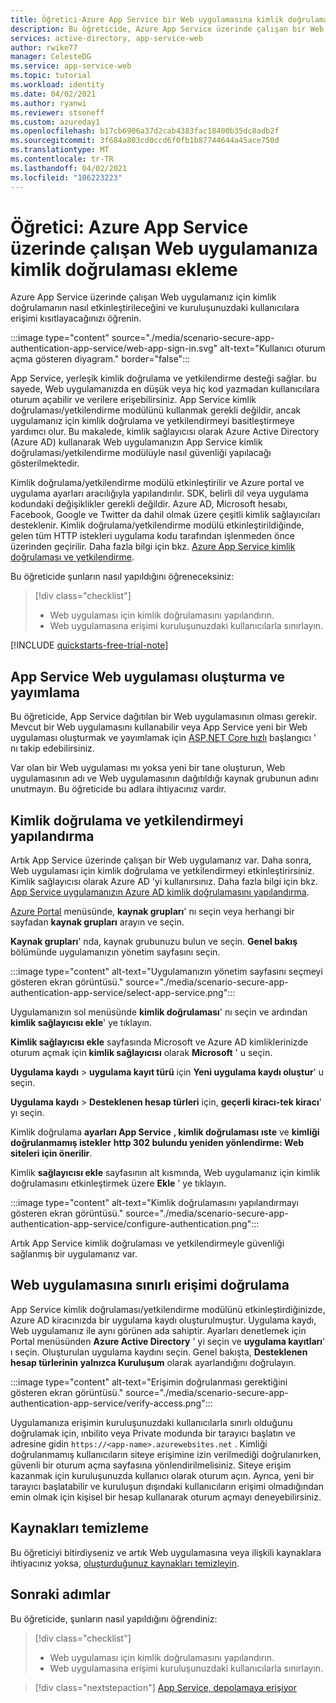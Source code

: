 ```yaml
---
title: Öğretici-Azure App Service bir Web uygulamasına kimlik doğrulaması ekleme | Mavisi
description: Bu öğreticide, Azure App Service üzerinde çalışan bir Web uygulaması için kimlik doğrulama ve yetkilendirmeyi nasıl etkinleştireceğinizi öğreneceksiniz. Web uygulamasına erişimi kuruluşunuzdaki kullanıcılarla sınırlayın.
services: active-directory, app-service-web
author: rwike77
manager: CelesteDG
ms.service: app-service-web
ms.topic: tutorial
ms.workload: identity
ms.date: 04/02/2021
ms.author: ryanwi
ms.reviewer: stsoneff
ms.custom: azureday1
ms.openlocfilehash: b17cb6906a37d2cab4383fac18400b35dc8adb2f
ms.sourcegitcommit: 3f684a803cd0ccd6f0fb1b87744644a45ace750d
ms.translationtype: MT
ms.contentlocale: tr-TR
ms.lasthandoff: 04/02/2021
ms.locfileid: "106223223"
---
```

# <a name="tutorial-add-authentication-to-your-web-app-running-on-azure-app-service"></a>Öğretici: Azure App Service üzerinde çalışan Web uygulamanıza kimlik doğrulaması ekleme

Azure App Service üzerinde çalışan Web uygulamanız için kimlik doğrulamanın nasıl etkinleştirileceğini ve kuruluşunuzdaki kullanıcılara erişimi kısıtlayacağınızı öğrenin.

:::image type="content" source="./media/scenario-secure-app-authentication-app-service/web-app-sign-in.svg" alt-text="Kullanıcı oturum açma gösteren diyagram." border="false":::

App Service, yerleşik kimlik doğrulama ve yetkilendirme desteği sağlar. bu sayede, Web uygulamanızda en düşük veya hiç kod yazmadan kullanıcılara oturum açabilir ve verilere erişebilirsiniz. App Service kimlik doğrulaması/yetkilendirme modülünü kullanmak gerekli değildir, ancak uygulamanız için kimlik doğrulama ve yetkilendirmeyi basitleştirmeye yardımcı olur. Bu makalede, kimlik sağlayıcısı olarak Azure Active Directory (Azure AD) kullanarak Web uygulamanızın App Service kimlik doğrulaması/yetkilendirme modülüyle nasıl güvenliği yapılacağı gösterilmektedir.

Kimlik doğrulama/yetkilendirme modülü etkinleştirilir ve Azure portal ve uygulama ayarları aracılığıyla yapılandırılır. SDK, belirli dil veya uygulama kodundaki değişiklikler gerekli değildir. Azure AD, Microsoft hesabı, Facebook, Google ve Twitter da dahil olmak üzere çeşitli kimlik sağlayıcıları desteklenir. Kimlik doğrulama/yetkilendirme modülü etkinleştirildiğinde, gelen tüm HTTP istekleri uygulama kodu tarafından işlenmeden önce üzerinden geçirilir. Daha fazla bilgi için bkz. [Azure App Service kimlik doğrulaması ve yetkilendirme](overview-authentication-authorization.md).

Bu öğreticide şunların nasıl yapıldığını öğreneceksiniz:

> [!div class="checklist"]
>
> * Web uygulaması için kimlik doğrulamasını yapılandırın.
> * Web uygulamasına erişimi kuruluşunuzdaki kullanıcılarla sınırlayın.

[!INCLUDE [quickstarts-free-trial-note](../../includes/quickstarts-free-trial-note.md)]

## <a name="create-and-publish-a-web-app-on-app-service"></a>App Service Web uygulaması oluşturma ve yayımlama

Bu öğreticide, App Service dağıtılan bir Web uygulamasının olması gerekir. Mevcut bir Web uygulamasını kullanabilir veya App Service yeni bir Web uygulaması oluşturmak ve yayımlamak için [ASP.NET Core hızlı](quickstart-dotnetcore.md) başlangıcı ' nı takip edebilirsiniz.

Var olan bir Web uygulaması mı yoksa yeni bir tane oluşturun, Web uygulamasının adı ve Web uygulamasının dağıtıldığı kaynak grubunun adını unutmayın. Bu öğreticide bu adlara ihtiyacınız vardır. 

## <a name="configure-authentication-and-authorization"></a>Kimlik doğrulama ve yetkilendirmeyi yapılandırma

Artık App Service üzerinde çalışan bir Web uygulamanız var. Daha sonra, Web uygulaması için kimlik doğrulama ve yetkilendirmeyi etkinleştirirsiniz. Kimlik sağlayıcısı olarak Azure AD 'yi kullanırsınız. Daha fazla bilgi için bkz. [App Service uygulamanızın Azure AD kimlik doğrulamasını yapılandırma](configure-authentication-provider-aad.md).

[Azure Portal](https://portal.azure.com) menüsünde, **kaynak grupları**' nı seçin veya herhangi bir sayfadan **kaynak grupları** arayın ve seçin.

**Kaynak grupları**' nda, kaynak grubunuzu bulun ve seçin. **Genel bakış** bölümünde uygulamanızın yönetim sayfasını seçin.

:::image type="content" alt-text="Uygulamanızın yönetim sayfasını seçmeyi gösteren ekran görüntüsü." source="./media/scenario-secure-app-authentication-app-service/select-app-service.png":::

Uygulamanızın sol menüsünde **kimlik doğrulaması**' nı seçin ve ardından **kimlik sağlayıcısı ekle**' ye tıklayın.

**Kimlik sağlayıcısı ekle** sayfasında Microsoft ve Azure AD kimliklerinizde oturum açmak için **kimlik sağlayıcısı** olarak **Microsoft** ' u seçin.

**Uygulama kaydı**  >  **uygulama kayıt türü** için **Yeni uygulama kaydı oluştur**' u seçin.

**Uygulama kaydı**  >  **Desteklenen hesap türleri** için, **geçerli kiracı-tek kiracı**' yı seçin.

Kimlik doğrulama **ayarları App Service** **, kimlik doğrulaması** **ıste** ve **kimliği doğrulanmamış istekler** **http 302 bulundu yeniden yönlendirme: Web siteleri için önerilir**.

Kimlik **sağlayıcısı ekle** sayfasının alt kısmında, Web uygulamanız için kimlik doğrulamasını etkinleştirmek üzere **Ekle** ' ye tıklayın.

:::image type="content" alt-text="Kimlik doğrulamasını yapılandırmayı gösteren ekran görüntüsü." source="./media/scenario-secure-app-authentication-app-service/configure-authentication.png":::

Artık App Service kimlik doğrulaması ve yetkilendirmeyle güvenliği sağlanmış bir uygulamanız var.

## <a name="verify-limited-access-to-the-web-app"></a>Web uygulamasına sınırlı erişimi doğrulama

App Service kimlik doğrulaması/yetkilendirme modülünü etkinleştirdiğinizde, Azure AD kiracınızda bir uygulama kaydı oluşturulmuştur. Uygulama kaydı, Web uygulamanız ile aynı görünen ada sahiptir. Ayarları denetlemek için Portal menüsünden **Azure Active Directory** ' yi seçin ve **uygulama kayıtları**' ı seçin. Oluşturulan uygulama kaydını seçin. Genel bakışta, **Desteklenen hesap türlerinin** **yalnızca Kuruluşum** olarak ayarlandığını doğrulayın.

:::image type="content" alt-text="Erişimin doğrulanması gerektiğini gösteren ekran görüntüsü." source="./media/scenario-secure-app-authentication-app-service/verify-access.png":::

Uygulamanıza erişimin kuruluşunuzdaki kullanıcılarla sınırlı olduğunu doğrulamak için, ınbilito veya Private modunda bir tarayıcı başlatın ve adresine gidin `https://<app-name>.azurewebsites.net` . Kimliği doğrulanmamış kullanıcıların siteye erişimine izin verilmediği doğrulanırken, güvenli bir oturum açma sayfasına yönlendirilmelisiniz. Siteye erişim kazanmak için kuruluşunuzda kullanıcı olarak oturum açın. Ayrıca, yeni bir tarayıcı başlatabilir ve kuruluşun dışındaki kullanıcıların erişimi olmadığından emin olmak için kişisel bir hesap kullanarak oturum açmayı deneyebilirsiniz.

## <a name="clean-up-resources"></a>Kaynakları temizleme

Bu öğreticiyi bitirdiyseniz ve artık Web uygulamasına veya ilişkili kaynaklara ihtiyacınız yoksa, [oluşturduğunuz kaynakları temizleyin](scenario-secure-app-clean-up-resources.md).

## <a name="next-steps"></a>Sonraki adımlar

Bu öğreticide, şunların nasıl yapıldığını öğrendiniz:

> [!div class="checklist"]
>
> * Web uygulaması için kimlik doğrulamasını yapılandırın.
> * Web uygulamasına erişimi kuruluşunuzdaki kullanıcılarla sınırlayın.

> [!div class="nextstepaction"]
> [App Service, depolamaya erişiyor](scenario-secure-app-access-storage.md)
